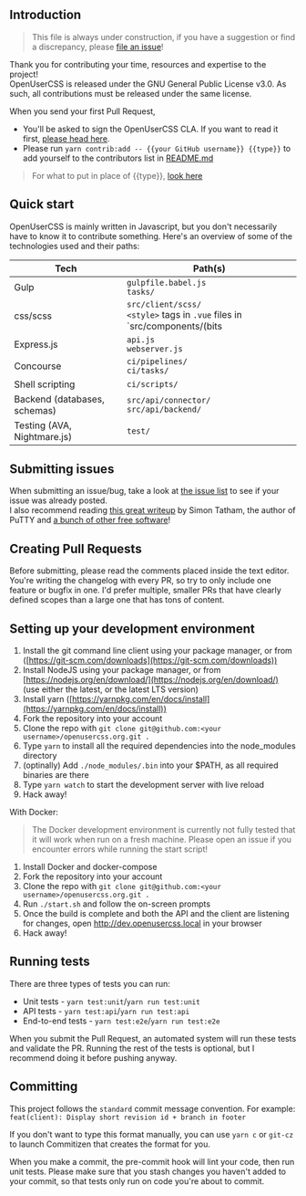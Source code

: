 ## Introduction

> This file is always under construction, if you have a suggestion or find a discrepancy, please [file an issue](https://github.com/OpenUserCSS/openusercss.org/issues/new)!  

Thank you for contributing your time, resources and expertise to the project!  
OpenUserCSS is released under the GNU General Public License v3.0. As such, all contributions must be released under the same license.  

When you send your first Pull Request,
- You'll be asked to sign the OpenUserCSS CLA. If you want to read it first, [please head here](https://i.imgur.com/AwVkfSI.png).  
- Please run `yarn contrib:add -- {{your GitHub username}} {{type}}` to add yourself to the contributors list in [README.md](https://github.com/OpenUserCSS/openusercss.org#contributing)

> For what to put in place of {{type}}, [look here](https://github.com/jfmengels/all-contributors-cli#addupdate-contributors)

## Quick start

OpenUserCSS is mainly written in Javascript, but you don't necessarily have to
know it to contribute something. Here's an overview of some of the technologies
used and their paths:

| Tech | Path(s) |
| -----| ------- |
| Gulp | `gulpfile.babel.js` <br> `tasks/` |
| css/scss | `src/client/scss/` <br> `<style>` tags in `.vue` files in `src/components/(bits|elements|pages)`
| Express.js | `api.js` <br> `webserver.js` |
| Concourse | `ci/pipelines/` <br> `ci/tasks/` |
| Shell scripting | `ci/scripts/` |
| Backend (databases, schemas) | `src/api/connector/` <br> `src/api/backend/` |
| Testing (AVA, Nightmare.js) | `test/` |

## Submitting issues  
When submitting an issue/bug, take a look at [the issue list](https://github.com/OpenUserCSS/openusercss.org/issues?utf8=%E2%9C%93&q=is%3Aissue) to see if your issue was already posted.  
I also recommend reading [this great writeup](https://www.chiark.greenend.org.uk/~sgtatham/bugs.html) by Simon Tatham, the author of PuTTY and [a bunch of other free software](https://www.chiark.greenend.org.uk/~sgtatham/)!

## Creating Pull Requests
Before submitting, please read the comments placed inside the text editor.  
You're writing the changelog with every PR, so try to only include one feature or
bugfix in one. I'd prefer multiple, smaller PRs that have clearly defined scopes
than a large one that has tons of content.

## Setting up your development environment  
1. Install the git command line client using your package manager, or from ([https://git-scm.com/downloads](https://git-scm.com/downloads))
1. Install NodeJS using your package manager, or from [https://nodejs.org/en/download/](https://nodejs.org/en/download/) (use either the latest, or the latest LTS version)
1. Install yarn ([https://yarnpkg.com/en/docs/install](https://yarnpkg.com/en/docs/install))
1. Fork the repository into your account
1. Clone the repo with `git clone git@github.com:<your username>/openusercss.org.git .`
1. Type `yarn` to install all the required dependencies into the node_modules directory
1. (optinally) Add `./node_modules/.bin` into your $PATH, as all required binaries are there
1. Type `yarn watch` to start the development server with live reload
1. Hack away!  

With Docker:
> The Docker development environment is currently not fully tested that it
> will work when run on a fresh machine. Please open an issue if you encounter
> errors while running the start script!

1. Install Docker and docker-compose
1. Fork the repository into your account
1. Clone the repo with `git clone git@github.com:<your username>/openusercss.org.git .`
1. Run `./start.sh` and follow the on-screen prompts
1. Once the build is complete and both the API and the client are listening for
changes, open http://dev.openusercss.local in your browser
1. Hack away!

## Running tests
There are three types of tests you can run:
- Unit tests - `yarn test:unit`/`yarn run test:unit`
- API tests - `yarn test:api`/`yarn run test:api`
- End-to-end tests - `yarn test:e2e`/`yarn run test:e2e`

When you submit the Pull Request, an automated system will run these tests and validate the PR. Running the rest of the tests is optional, but I recommend doing it before pushing anyway.

## Committing  
This project follows the `standard` commit message convention. For example:  
`feat(client): Display short revision id + branch in footer`  

If you don't want to type this format manually, you can use `yarn c` or `git-cz` to launch Commitizen that creates the format for you.  

When you make a commit, the pre-commit hook will lint your code, then run unit tests. Please make sure that you stash changes you haven't added to your commit, so that tests only run on code you're about to commit.  
